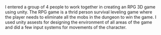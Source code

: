 I entered a group of 4 people to work together in creating an RPG 3D game using unity. The RPG game is a thrid person 
survival leveling game where the player needs to eliminate all the mobs in the dungeon to win the game. I used unity assests for designing the environment of all areas of the game and did a few input systems 
for movements of the character.  
